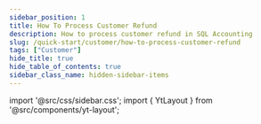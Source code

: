 ```yaml
---
sidebar_position: 1
title: How To Process Customer Refund
description: How to process customer refund in SQL Accounting
slug: /quick-start/customer/how-to-process-customer-refund
tags: ["Customer"]
hide_title: true
hide_table_of_contents: true
sidebar_class_name: hidden-sidebar-items
---
```


import '@src/css/sidebar.css';
import { YtLayout } from '@src/components/yt-layout';

<YtLayout
    videoId="HXmKPVFmZ7c"
/>
